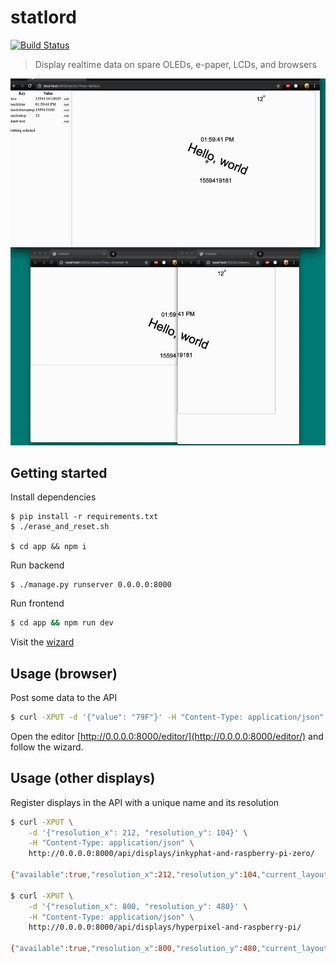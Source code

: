 # statlord

[![Build Status](https://travis-ci.org/de1ux/statlord.svg?branch=master)](https://travis-ci.org/de1ux/statlord)

> Display realtime data on spare OLEDs, e-paper, LCDs, and browsers

![demo](docs/demo.gif)

## Getting started

Install dependencies
```
$ pip install -r requirements.txt
$ ./erase_and_reset.sh

$ cd app && npm i
```

Run backend
```
$ ./manage.py runserver 0.0.0.0:8000
```

Run frontend
```bash
$ cd app && npm run dev
```

Visit the [wizard](http://0.0.0.0:8000/editor/)

## Usage (browser)

Post some data to the API

```bash
$ curl -XPUT -d '{"value": "79F"}' -H "Content-Type: application/json" http://0.0.0.0:8000/api/gauges/temperature/
```

Open the editor [http://0.0.0.0:8000/editor/](http://0.0.0.0:8000/editor/) and follow the wizard.

## Usage (other displays)

Register displays in the API with a unique name and its resolution

```bash
$ curl -XPUT \
    -d '{"resolution_x": 212, "resolution_y": 104}' \
    -H "Content-Type: application/json" \
    http://0.0.0.0:8000/api/displays/inkyphat-and-raspberry-pi-zero/

{"available":true,"resolution_x":212,"resolution_y":104,"current_layout":null}

$ curl -XPUT \
    -d '{"resolution_x": 800, "resolution_y": 480}' \
    -H "Content-Type: application/json" \
    http://0.0.0.0:8000/api/displays/hyperpixel-and-raspberry-pi/

{"available":true,"resolution_x":800,"resolution_y":480,"current_layout":null}
```


